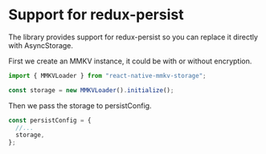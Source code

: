 # Support for redux-persist

The library provides support for redux-persist so you can replace it directly with AsyncStorage.

First we create an MMKV instance, it could be with or without encryption. 

```js
import { MMKVLoader } from "react-native-mmkv-storage";

const storage = new MMKVLoader().initialize();
```

Then we pass the storage to persistConfig.

```js
const persistConfig = {
  //...
  storage,
};
```
